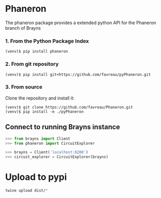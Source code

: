 # Phaneron

The phaneron package provides a extended python API for the Phaneron branch of Brayns

### 1. From the Python Package Index

```
(venv)$ pip install phaneron
```

### 2. From git repository

```
(venv)$ pip install git+https://github.com/favreau/pyPhaneron.git
```

### 3. From source

Clone the repository and install it:

```
(venv)$ git clone https://github.com/favreau/Phaneron.git
(venv)$ pip install -e ./pyPhaneron
```

## Connect to running Brayns instance

```python
>>> from brayns import Client
>>> from phaneron import CircuitExplorer

>>> brayns = Client('localhost:8200')
>>> circuit_explorer = CircuitExplorer(brayns)
```

# Upload to pypi

```bash
twine upload dist/*
```
